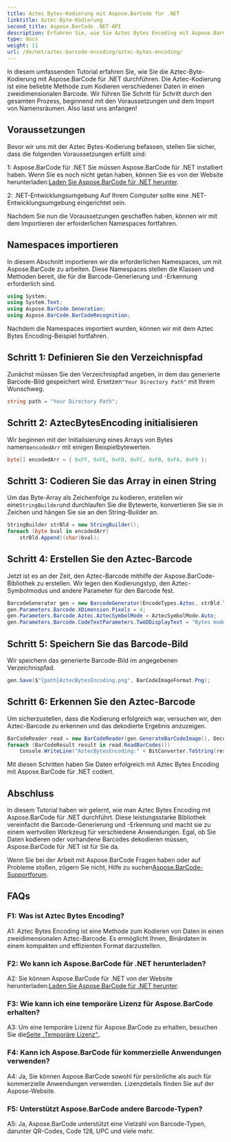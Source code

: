 ```yaml
---
title: Aztec Bytes-Kodierung mit Aspose.BarCode für .NET
linktitle: Aztec-Byte-Kodierung
second_title: Aspose.BarCode .NET-API
description: Erfahren Sie, wie Sie Aztec Bytes Encoding mit Aspose.BarCode für .NET durchführen. Schritt-für-Schritt-Anleitung, Voraussetzungen und Codebeispiele enthalten.
type: docs
weight: 11
url: /de/net/aztec-barcode-encoding/aztec-bytes-encoding/
---
```

In diesem umfassenden Tutorial erfahren Sie, wie Sie die Aztec-Byte-Kodierung mit Aspose.BarCode für .NET durchführen. Die Aztec-Kodierung ist eine beliebte Methode zum Kodieren verschiedener Daten in einen zweidimensionalen Barcode. Wir führen Sie Schritt für Schritt durch den gesamten Prozess, beginnend mit den Voraussetzungen und dem Import von Namensräumen. Also lasst uns anfangen!

## Voraussetzungen

Bevor wir uns mit der Aztec Bytes-Kodierung befassen, stellen Sie sicher, dass die folgenden Voraussetzungen erfüllt sind:

1: Aspose.BarCode für .NET
 Sie müssen Aspose.BarCode für .NET installiert haben. Wenn Sie es noch nicht getan haben, können Sie es von der Website herunterladen:[Laden Sie Aspose.BarCode für .NET herunter](https://releases.aspose.com/barcode/net/).

2: .NET-Entwicklungsumgebung
Auf Ihrem Computer sollte eine .NET-Entwicklungsumgebung eingerichtet sein.

Nachdem Sie nun die Voraussetzungen geschaffen haben, können wir mit dem Importieren der erforderlichen Namespaces fortfahren.

## Namespaces importieren

In diesem Abschnitt importieren wir die erforderlichen Namespaces, um mit Aspose.BarCode zu arbeiten. Diese Namespaces stellen die Klassen und Methoden bereit, die für die Barcode-Generierung und -Erkennung erforderlich sind.

```csharp
using System;
using System.Text;
using Aspose.BarCode.Generation;
using Aspose.BarCode.BarCodeRecognition;
```

Nachdem die Namespaces importiert wurden, können wir mit dem Aztec Bytes Encoding-Beispiel fortfahren.


## Schritt 1: Definieren Sie den Verzeichnispfad

 Zunächst müssen Sie den Verzeichnispfad angeben, in dem das generierte Barcode-Bild gespeichert wird. Ersetzen`"Your Directory Path"` mit Ihrem Wunschweg.

```csharp
string path = "Your Directory Path";
```

## Schritt 2: AztecBytesEncoding initialisieren

 Wir beginnen mit der Initialisierung eines Arrays von Bytes namens`encodedArr` mit einigen Beispielbytewerten.

```csharp
byte[] encodedArr = { 0xFF, 0xFE, 0xFD, 0xFC, 0xFB, 0xFA, 0xF9 };
```

## Schritt 3: Codieren Sie das Array in einen String

 Um das Byte-Array als Zeichenfolge zu kodieren, erstellen wir eine`StringBuilder`und durchlaufen Sie die Bytewerte, konvertieren Sie sie in Zeichen und hängen Sie sie an den String-Builder an.

```csharp
StringBuilder strBld = new StringBuilder();
foreach (byte bval in encodedArr)
    strBld.Append((char)bval);
```

## Schritt 4: Erstellen Sie den Aztec-Barcode

Jetzt ist es an der Zeit, den Aztec-Barcode mithilfe der Aspose.BarCode-Bibliothek zu erstellen. Wir legen den Kodierungstyp, den Aztec-Symbolmodus und andere Parameter für den Barcode fest.

```csharp
BarcodeGenerator gen = new BarcodeGenerator(EncodeTypes.Aztec, strBld.ToString());
gen.Parameters.Barcode.XDimension.Pixels = 4;
gen.Parameters.Barcode.Aztec.AztecSymbolMode = AztecSymbolMode.Auto;
gen.Parameters.Barcode.CodeTextParameters.TwoDDisplayText = "Bytes mode";
```

## Schritt 5: Speichern Sie das Barcode-Bild

Wir speichern das generierte Barcode-Bild im angegebenen Verzeichnispfad.

```csharp
gen.Save($"{path}AztecBytesEncoding.png", BarCodeImageFormat.Png);
```

## Schritt 6: Erkennen Sie den Aztec-Barcode

Um sicherzustellen, dass die Kodierung erfolgreich war, versuchen wir, den Aztec-Barcode zu erkennen und das dekodierte Ergebnis anzuzeigen.

```csharp
BarCodeReader read = new BarCodeReader(gen.GenerateBarCodeImage(), DecodeType.Aztec);
foreach (BarCodeResult result in read.ReadBarCodes())
    Console.WriteLine("AztecBytesEncoding:" + BitConverter.ToString(result.CodeBytes));
```

Mit diesen Schritten haben Sie Daten erfolgreich mit Aztec Bytes Encoding mit Aspose.BarCode für .NET codiert.

## Abschluss

In diesem Tutorial haben wir gelernt, wie man Aztec Bytes Encoding mit Aspose.BarCode für .NET durchführt. Diese leistungsstarke Bibliothek vereinfacht die Barcode-Generierung und -Erkennung und macht sie zu einem wertvollen Werkzeug für verschiedene Anwendungen. Egal, ob Sie Daten kodieren oder vorhandene Barcodes dekodieren müssen, Aspose.BarCode für .NET ist für Sie da.

Wenn Sie bei der Arbeit mit Aspose.BarCode Fragen haben oder auf Probleme stoßen, zögern Sie nicht, Hilfe zu suchen[Aspose.BarCode-Supportforum](https://forum.aspose.com/c/barcode/13).

## FAQs

### F1: Was ist Aztec Bytes Encoding?

A1: Aztec Bytes Encoding ist eine Methode zum Kodieren von Daten in einen zweidimensionalen Aztec-Barcode. Es ermöglicht Ihnen, Binärdaten in einem kompakten und effizienten Format darzustellen.

### F2: Wo kann ich Aspose.BarCode für .NET herunterladen?

 A2: Sie können Aspose.BarCode für .NET von der Website herunterladen:[Laden Sie Aspose.BarCode für .NET herunter](https://releases.aspose.com/barcode/net/).

### F3: Wie kann ich eine temporäre Lizenz für Aspose.BarCode erhalten?

 A3: Um eine temporäre Lizenz für Aspose.BarCode zu erhalten, besuchen Sie die[Seite „Temporäre Lizenz“.](https://purchase.aspose.com/temporary-license/).

### F4: Kann ich Aspose.BarCode für kommerzielle Anwendungen verwenden?

A4: Ja, Sie können Aspose.BarCode sowohl für persönliche als auch für kommerzielle Anwendungen verwenden. Lizenzdetails finden Sie auf der Aspose-Website.

### F5: Unterstützt Aspose.BarCode andere Barcode-Typen?

A5: Ja, Aspose.BarCode unterstützt eine Vielzahl von Barcode-Typen, darunter QR-Codes, Code 128, UPC und viele mehr.